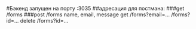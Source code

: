 #Бэкенд запущен на порту :3035
##адресация для постмана:
###get /forms
###post /forms name, email, message
get /forms?email=...  /forms?id=...
delete /forms?id=... 